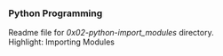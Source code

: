 ### Python Programming
Readme file for *0x02-python-import_modules* directory.  
Highlight: Importing Modules
